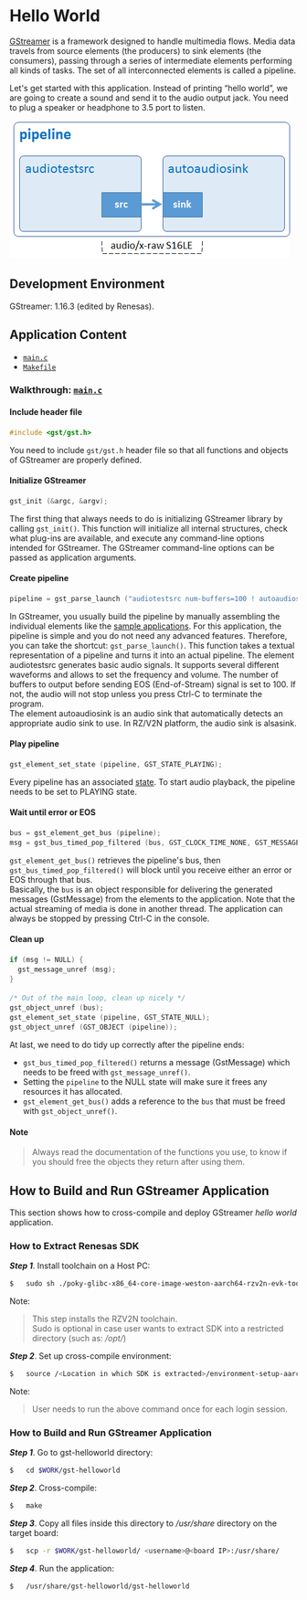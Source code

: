 # Hello World

[GStreamer](https://gstreamer.freedesktop.org/) is a framework designed to handle multimedia flows. Media data travels from source elements (the producers) to sink elements (the consumers), passing through a series of intermediate elements performing all kinds of tasks. The set of all interconnected elements is called a pipeline.

Let's get started with this application. Instead of printing “hello world”, we are going to create a sound and send it to the audio output jack. You need to plug a speaker or headphone to 3.5 port to listen.

![Figure Hello World pipeline](figure.png)

## Development Environment

GStreamer: 1.16.3 (edited by Renesas).

## Application Content

+ [`main.c`](main.c)
+ [`Makefile`](Makefile)

### Walkthrough: [`main.c`](main.c)

#### Include header file

```c
#include <gst/gst.h>
```

You need to include `gst/gst.h` header file so that all functions and objects of GStreamer are properly defined.

#### Initialize GStreamer
```c
gst_init (&argc, &argv);
```

The first thing that always needs to do is initializing GStreamer library by calling `gst_init()`. This function will initialize all internal structures, check what plug-ins are available, and execute any command-line options intended for GStreamer. The GStreamer command-line options can be passed as application arguments.

#### Create pipeline
```c
pipeline = gst_parse_launch ("audiotestsrc num-buffers=100 ! autoaudiosink", NULL);
```
In GStreamer, you usually build the pipeline by manually assembling the individual elements like the [sample applications](../README.md#application-samples). For this application, the pipeline is simple and you do not need any advanced features. Therefore, you can take the shortcut: `gst_parse_launch()`. This function takes a textual representation of a pipeline and turns it into an actual pipeline.
The element audiotestsrc generates basic audio signals. It supports several different waveforms and allows to set the frequency and volume. The number of buffers to output before sending EOS (End-of-Stream) signal is set to 100. If not, the audio will not stop unless you press Ctrl-C to terminate the program.\
The element autoaudiosink is an audio sink that automatically detects an appropriate audio sink to use. In RZ/V2N platform, the audio sink is alsasink.

#### Play pipeline
```c
gst_element_set_state (pipeline, GST_STATE_PLAYING);
```
Every pipeline has an associated [state](https://gstreamer.freedesktop.org/documentation/plugin-development/basics/states.html). To start audio playback, the pipeline needs to be set to PLAYING state.

#### Wait until error or EOS
```c
bus = gst_element_get_bus (pipeline);
msg = gst_bus_timed_pop_filtered (bus, GST_CLOCK_TIME_NONE, GST_MESSAGE_ERROR | GST_MESSAGE_EOS);
```
`gst_element_get_bus()` retrieves the pipeline's bus, then `gst_bus_timed_pop_filtered()` will block until you receive either an error or EOS through that bus.\
Basically, the `bus` is an object responsible for delivering the generated messages (GstMessage) from the elements to the application. Note that the actual streaming of media is done in another thread. The application can always be stopped by pressing Ctrl-C in the console.
#### Clean up
```c
if (msg != NULL) {
  gst_message_unref (msg);
}

/* Out of the main loop, clean up nicely */
gst_object_unref (bus);
gst_element_set_state (pipeline, GST_STATE_NULL);
gst_object_unref (GST_OBJECT (pipeline));
```
At last, we need to do tidy up correctly after the pipeline ends:
-	 `gst_bus_timed_pop_filtered()` returns a message (GstMessage) which needs to be freed with `gst_message_unref()`.
-	 Setting the `pipeline` to the NULL state will make sure it frees any resources it has allocated.
-	 `gst_element_get_bus()` adds a reference to the `bus` that must be freed with `gst_object_unref()`.

#### Note

> Always read the documentation of the functions you use, to know if you should free the objects they return after using them.

## How to Build and Run GStreamer Application

This section shows how to cross-compile and deploy GStreamer _hello world_ application.

### How to Extract Renesas SDK
***Step 1***.	Install toolchain on a Host PC:
```sh
$   sudo sh ./poky-glibc-x86_64-core-image-weston-aarch64-rzv2n-evk-toolchain-*.sh
```
Note:
> This step installs the RZV2N toolchain.\
> Sudo is optional in case user wants to extract SDK into a restricted directory (such as: _/opt/_)

***Step 2***.	Set up cross-compile environment:
```sh
$   source /<Location in which SDK is extracted>/environment-setup-aarch64-poky-linux
```
Note:
>User needs to run the above command once for each login session.

### How to Build and Run GStreamer Application

***Step 1***.	Go to gst-helloworld directory:
```sh
$   cd $WORK/gst-helloworld
```

***Step 2***.	Cross-compile:
```sh
$   make
```
***Step 3***.	Copy all files inside this directory to _/usr/share_ directory on the target board:
```sh
$   scp -r $WORK/gst-helloworld/ <username>@<board IP>:/usr/share/
```
***Step 4***.	Run the application:
```sh
$   /usr/share/gst-helloworld/gst-helloworld
```
